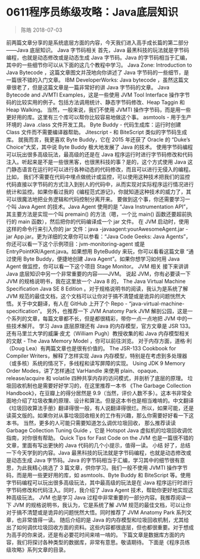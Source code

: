 # 0611程序员练级攻略：Java底层知识
> 陈皓 2018-07-03

前两篇文章分享的是系统底层方面的内容，今天我们进入高手成长篇的第二部分——Java 底层知识。
Java 字节码相关
首先，Java 最黑科技的玩法就是字节码编程，也就是动态修改或是动态生成 Java 字节码。Java 的字节码相当于汇编，其中的一些细节你可以从下面的这几个教程中学习。
Java Zone: Introduction to Java Bytecode ，这篇文章图文并茂地向你讲述了 Java 字节码的一些细节，是一篇很不错的入门文章。
IBM DeveloperWorks: Java bytecode ，虽然这篇文章很老了，但是这篇文章是一篇非常好的讲 Java 字节码的文章。
Java Bytecode and JVMTI Examples，这是一些使用 JVM Tool Interface 操作字节码的比较实用的例子。包括方法调用统计、静态字节码修改、Heap Taggin 和 Heap Walking。
当然，一般来说，我们不使用 JVMTI 操作字节码，而是用一些更好用的库。这里有三个库可以帮你比较容易地做这个事。
asmtools - 用于生产环境的 Java .class 文件开发工具。
Byte Buddy - 代码生成库：运行时创建 Class 文件而不需要编译器帮助。
Jitescript - 和 BiteScript 类似的字节码生成库。
就我而言，我更喜欢 Byte Buddy，它在 2015 年还获了 Oracle 的 “Duke’s Choice”大奖，其中说 Byte Buddy 极大地发展了 Java 的技术。
使用字节码编程可以玩出很多高级玩法，最高级的还是在 Java 程序运行时进行字节码修改和代码注入。听起来是不是一些很黑客，也很黑科技的事？是的，这个方式使用 Java 这门静态语言在运行时可以进行各种动态的代码修改，而且可以进行无侵入的编程。
比如， 我们不需要在代码中埋点做统计或监控，可以使用这种技术把我们的监控代码直接以字节码的方式注入到别人的代码中，从而实现对实际程序运行情况进行统计和监控。如果你看过我的《编程范式游记》，你就知道这种技术的威力了，其可以很魔法地把业务逻辑和代码控制分离开来。
要做到这个事，你还需要学习一个叫 Java Agent 的技术。Java Agent 使用的是 “Java Instrumentation API”，其主要方法是实现一个叫 premain() 的方法（嗯，一个比 main() 函数还要超前执行的 main 函数），然后把你的代码编译成一个 jar 文件。
在 JVM 启动时，使用这样的命令行来引入你的 jar 文件：java -javaagent:yourAwesomeAgent.jar -jar App.jar。更为详细的文章你可以参看：“Java Code Geeks: Java Agents”，你还可以看一下这个示例项目：jvm-monitoring-agent 或是 EntryPointKR/Agent.java。如果想用 ByteBuddy 来玩，你可以看看这篇文章 “通过使用 Byte Buddy，便捷地创建 Java Agent”。如果你想学习如何用 Java Agent 做监控，你可以看一下这个项目 Stage Monitor。
JVM 相关
接下来讲讲 Java 底层知识中另一个非常重要的内容——JVM。
说起 JVM，你有必要读一下 JVM 的规格说明书，我在这里放一个 Java 8 的， The Java Virtual Machine Specification Java SE 8 Edition 。对于规格说明书的阅读，我认为是系统了解 JVM 规范的最佳文档，这个文档可以让你对于搞不清楚或是诡异的问题恍然大悟。关于中文翻译，有人在 GitHub 上开了个 Repo - “java-virtual-machine-specification”。
另外，也推荐一下 JVM Anatomy Park JVM 解剖公园，这是一个系列的文章，每篇文章都不长，但是都很精彩，带你一点一点地把 JVM 中的一些技术解开。
学习 Java 底层原理还有 Java 的内存模型，官方文章是 JSR 133。还有马里兰大学的威廉·皮尤（William Pugh）教授收集的和 Java 内存模型相关的文献 - The Java Memory Model ，你可以前往浏览。
对于内存方面，道格·利（Doug Lea）有两篇文章也是很有价值的。
The JSR-133 Cookbook for Compiler Writers，解释了怎样实现 Java 内存模型，特别是在考虑到多处理器（或多核）系统的情况下，多线程和读写屏障的实现。
Using JDK 9 Memory Order Modes，讲了怎样通过 VarHandle 来使用 plain、opaque、release/acquire 和 volatile 四种共享内存的访问模式，并剖析了底层的原理。
垃圾回收机制也是需要好好学习的，在这里推荐一本书 《The Garbage Collection Handbook》，在豆瓣上的得分居然是 9.9（当然，评价人数不多）。这本书非常全面地介绍了垃圾收集的原理、设计和算法。但是这本书也是相当难啃的。中文翻译《垃圾回收算法手册》翻译得很一般，有人说翻译得很烂。所以，如果可能，还是读英文版的。如果你对从事垃圾回收相关的工作有兴趣，那么你需要好好看一下这本书。
当然，更多的人可能只需要知道怎么调优垃圾回收， 那么推荐读读 Garbage Collection Tuning Guide ，它是 Hotspot Java 虚拟机的垃圾回收调优指南，对你很有帮助。
Quick Tips for Fast Code on the JVM 也是一篇很不错的文章，里面有写出更快的 Java 代码的几个小提示，值得一读。
小结
好了，总结一下今天学到的内容。Java 最黑科技的玩法就是字节码编程，也就是动态修改或是动态生成 Java 字节码。Java 的字节码相当于汇编，学习其中的细节很有意思，为此我精心挑选了 3 篇文章，供你学习。我们一般不使用 JVMTI 操作字节码，而是用一些更好用的库，如 asmtools、Byte Buddy 和 BiteScript 等。使用字节码编程可以玩出很多高级玩法，其中最高级的玩法是在 Java 程序运行时进行字节码修改和代码注入。同时，我介绍了 Java Agent 技术，帮助你更好地实现这种高级玩法。
JVM 也是学习 Java 过程中非常重要的一部分内容。我推荐阅读一下 JVM 的规格说明书，我认为，它是系统了解 JVM 规范的最佳文档，可以让你对于搞不清楚或是诡异的问题恍然大悟。同时推荐了 JVM Anatomy Park 系列文章，也非常值得一读。
随后介绍的是 Java 的内存模型和垃圾回收机制，尤其给出了如何调优垃圾回收方面的资料。这些内容都很底层，但也都很重要。对于想成为高手的你来说，还是有必要花时间来啃一啃的。
下篇文章是数据库方面的内容，我们将探讨各种类型的数据库，非常有意思。敬请期待。
下面是《程序员练级攻略》系列文章的目录。